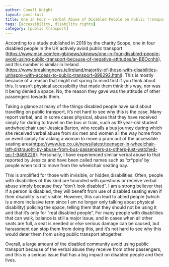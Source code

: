 ```yaml
---
author: Conall Knight
layout: post-full
title: One In Four – Verbal Abuse of Disabled People on Public Transport
tags: [accessibility, disability rights]
category: [public transport]
---
```

According to a study published in 2018 by the charity Scope, one in four disabled people in the UK actively avoid public transport (https://www.msn.com/en-gb/news/uknews/one-in-four-disabled-people-avoid-using-public-transport-because-of-negative-attitudes/ar-BBOcnhb), and this number is similar in Ireland (https://www.breakingnews.ie/ireland/majority-of-those-with-disabilities-unhappy-with-access-to-public-transport-898292.html). This is mostly because of a reason that might not spring to mind first if you think about this. It wasn’t physical accessibility that made them think this way, nor was it being denied a space. No, the reason they gave was the attitude of other passengers towards them.



Taking a glance at many of the things disabled people have said about travelling on public transport, it’s not hard to see why this is the case. Many report verbal, and in some cases physical, abuse that they have received simply for daring to travel on the bus or train, such as 19 year-old student andwheelchair user Jessica Barton, who recalls a bus journey during which she received verbal abuse from six men and women all the way home from an event simply for asking a woman to move a pram out of the accessible seating area(https://www.lep.co.uk/news/latest/teenager-in-wheelchair-left-distraught-by-abuse-from-bus-passengers-as-others-just-watched-on-1-9465229). Personally, I have experienced similar verbal abuse to that reported by Jessica and have been called names such as ‘cr*pple’ by people when told to move from the wheelchair seating bay.



This is amplified for those with invisible, or hidden,disabilities. Often, people with disabilities of this kind are hounded with questions or receive verbal abuse simply because they “don’t look disabled”. I am a strong believer that if a person is disabled, they will benefit from use of disabled seating even if their disability is not visible. However, this can lead to abled  people (which is a more inclusive term since I am no longer only talking about physical disability) policing the space, telling them that they should not be using it and that it’s only for “real disabled people”. For many people with disabilities that can walk, balance is still a major issue, and in cases when all other seats are full, a seat is needed or else serious damage can be caused, but harassment can stop them from doing this, and it’s not hard to see why this would deter them from using public transport altogether.



Overall, a large amount of the disabled community avoid using public transport because of the verbal abuse they receive from other passengers, and this is a serious issue that has a big impact on disabled people and their lives.
	
